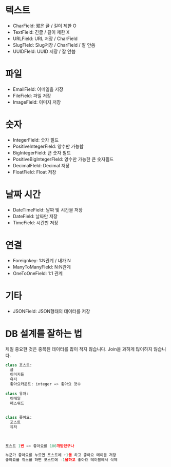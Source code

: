 # 텍스트

- CharField: 짧은 글 / 길이 제한 O
- TextField: 긴글 / 길이 제한 X
- URLField: URL 저장 / CharField
- SlugFIeld: Slug저장 / CharField / 잘 안씀
- UUIDFIeld: UUID 저장 / 잘 안씀

# 파일

- EmailField: 이메일을 저장 
- FileField: 파일 저장
- ImageField: 이미지 저장

# 숫자

- IntegerField: 숫자 필드
- PositiveIntegerField: 양수만 가능함
- BigIntegerField: 큰 숫자 필드 
- PositiveBigIntegerFIeld: 양수만 가능한 큰 숫자필드
- DecimalFIeld: Decimal 저장
- FloatField: Float 저장

# 날짜 시간

- DateTimeField: 날짜 및 시간을 저장
- DateField: 날짜만 저장 
- TimeField: 시간만 저장 

# 연결

- Foreignkey: 1:N관계 / 내가 N
- ManyToManyFIeld: N:N관계
- OneToOneField: 1:1 관계

# 기타

- JSONField: JSON형태의 데이터를 저장













# DB 설계를 잘하는 법

제일 중요한 것은 중복된 데이터를 많이 적지 않습니다.
Join을 과하게 많이하지 않습니다. 



```python
class 포스트:
  글
  이미지들 
  유저
  좋아요카운트: integer => 좋아요 갯수
  
class 유저:
  이메일
  패스워드
  
  
class 좋아요:
  포스트
  유저 
  

  
포스트 1번 => 좋아요를 100개받았구나

누군가 좋아요를 누르면 포스트에 +1을 하고 좋아요 테이블 저장
좋아요를 취소를 하면 포스트에 -1을하고 좋아요 테이블에서 삭제
```



